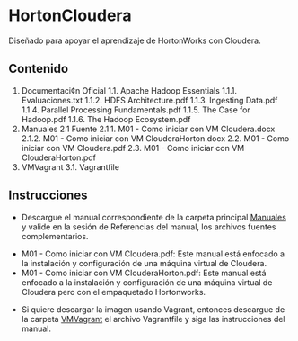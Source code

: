 # HortonCloudera
Diseñado para apoyar el aprendizaje de HortonWorks con Cloudera.

## Contenido

1. Documentaci¢n Oficial
  1.1. Apache Hadoop Essentials
1.1.1. Evaluaciones.txt
1.1.2. HDFS Architecture.pdf
1.1.3. Ingesting Data.pdf
1.1.4. Parallel Processing Fundamentals.pdf
1.1.5. The Case for Hadoop.pdf
1.1.6. The Hadoop Ecosystem.pdf
2. Manuales
2.1 Fuente
2.1.1. M01 - Como iniciar con VM Cloudera.docx
2.1.2. M01 - Como iniciar con VM ClouderaHorton.docx
2.2. M01 - Como iniciar con VM Cloudera.pdf
2.3. M01 - Como iniciar con VM ClouderaHorton.pdf
3. VMVagrant
3.1. Vagrantfile

## Instrucciones

+ Descargue el manual correspondiente de la carpeta principal [Manuales](https://github.com/petusan36/HortonCloudera/tree/master/Manuales) y valide en la sesión de Referencias del manual, los archivos fuentes complementarios.
 * M01 - Como iniciar con VM Cloudera.pdf: Este manual está enfocado a la instalación y configuración de una máquina virtual de Cloudera.
 * M01 - Como iniciar con VM ClouderaHorton.pdf: Este manual está enfocado a la instalación y configuración de una máquina virtual de Cloudera pero con el empaquetado Hortonworks.
 
+ Si quiere descargar la imagen usando Vagrant, entonces descargue de la carpeta [VMVagrant](https://github.com/petusan36/HortonCloudera/tree/master/VMVagrant) el archivo Vagrantfile y siga las instrucciones del manual.
